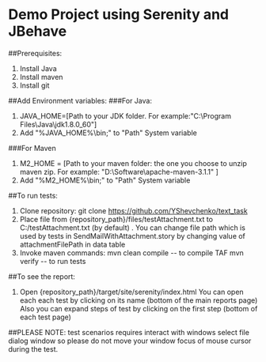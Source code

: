 # Demo Project using Serenity and JBehave
##Prerequisites:

1. Install Java 
2. Install maven
3. Install git

##Add Environment variables:
###For Java:
1. JAVA_HOME=[Path to your JDK folder. For example:"C:\Program Files\Java\jdk1.8.0_60"]
2. Add "%JAVA_HOME%\bin;" to "Path" System variable

###For Maven
1. M2_HOME = [Path to your maven folder: the one you choose to unzip maven zip. For example: "D:\Software\apache-maven-3.1.1" ]
2. Add "%M2_HOME%\bin;" to "Path" System variable


##To run tests:
1. Clone repository:
git clone https://github.com/YShevchenko/text_task
2. Place file from {repository_path}/files/testAttachment.txt to C:/testAttachment.txt (by default) . 
You can change file path which is used by tests in SendMailWithAttachment.story by changing value of attachmentFilePath in data table
3. Invoke maven commands:
mvn clean compile -- to compile TAF
mvn verify -- to run tests 


##To see the report:
1. Open {repository_path}/target/site/serenity/index.html
You can open each each test by clicking on its name (bottom of the main reports page)
Also you can expand steps of test by clicking on the first step (bottom of each test page)

##PLEASE NOTE: test scenarios requires interact with windows select file dialog window so please do not move your window focus of mouse cursor during the test.

